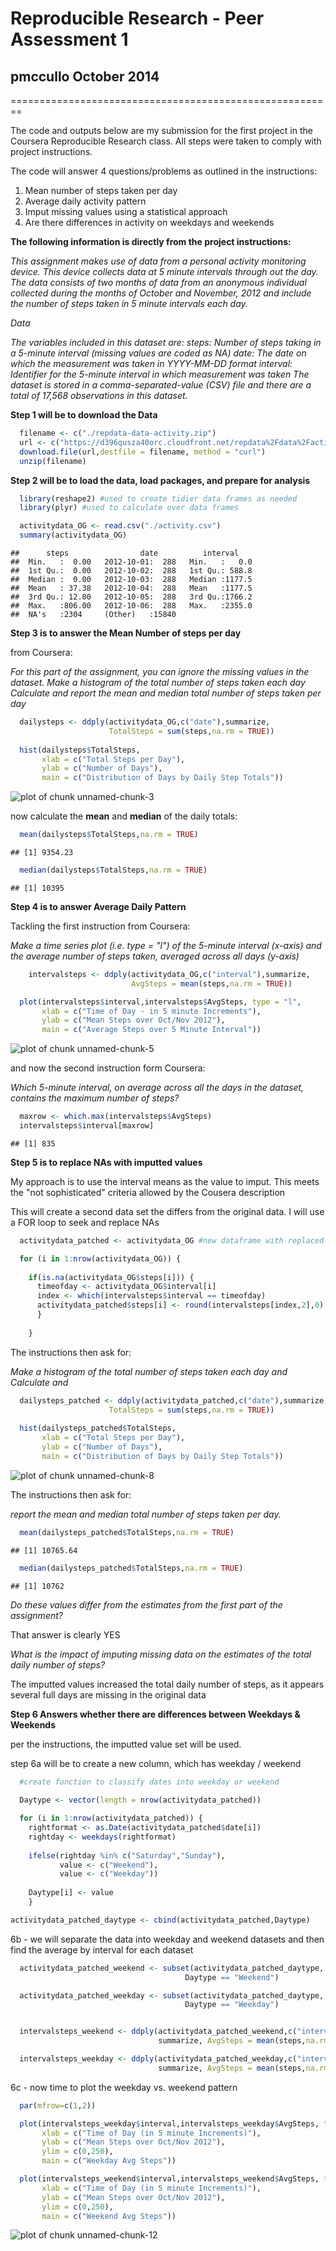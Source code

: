 # Reproducible Research - Peer Assessment 1
## pmccullo October 2014
========================================================

The code and outputs below are my submission for the first project in the 
Coursera Reproducible Research class. All steps were taken to comply with 
project instructions. 

The code will answer 4 questions/problems as outlined in the instructions:

1. Mean number of steps taken per day
2. Average daily activity pattern
3. Imput missing values using a statistical approach
4. Are there differences in activity on weekdays and weekends

**The following information is directly from the project instructions:**

*This assignment makes use of data from a personal activity monitoring device.* 
*This device collects data at 5 minute intervals through out the day. The data*
*consists of two months of data from an anonymous individual collected during*
*the months of October and November, 2012 and include the number of steps taken* 
*in 5 minute intervals each day.*

*Data*

*The variables included in this dataset are:*
*steps: Number of steps taking in a 5-minute interval (missing values are coded*
*as NA) date: The date on which the measurement was taken in YYYY-MM-DD format*
*interval: Identifier for the 5-minute interval in which measurement was taken*
*The dataset is stored in a comma-separated-value (CSV) file and there are a*
*total of 17,568 observations in this dataset.*

**Step 1 will be to download the Data**


```r
  filename <- c("./repdata-data-activity.zip")
  url <- c("https://d396qusza40orc.cloudfront.net/repdata%2Fdata%2Factivity.zip")
  download.file(url,destfile = filename, method = "curl")
  unzip(filename)
```

**Step 2 will be to load the data, load packages, and prepare for analysis**


```r
  library(reshape2) #used to create tidier data frames as needed
  library(plyr) #used to calculate over data frames

  activitydata_OG <- read.csv("./activity.csv")
  summary(activitydata_OG)
```

```
##      steps                date          interval     
##  Min.   :  0.00   2012-10-01:  288   Min.   :   0.0  
##  1st Qu.:  0.00   2012-10-02:  288   1st Qu.: 588.8  
##  Median :  0.00   2012-10-03:  288   Median :1177.5  
##  Mean   : 37.38   2012-10-04:  288   Mean   :1177.5  
##  3rd Qu.: 12.00   2012-10-05:  288   3rd Qu.:1766.2  
##  Max.   :806.00   2012-10-06:  288   Max.   :2355.0  
##  NA's   :2304     (Other)   :15840
```
  
**Step 3 is to answer the Mean Number of steps per day**

from Coursera:

*For this part of the assignment, you can ignore the missing values in the*
*dataset.*
*Make a histogram of the total number of steps taken each day*
*Calculate and report the mean and median total number of steps taken per day*


```r
  dailysteps <- ddply(activitydata_OG,c("date"),summarize, 
                      TotalSteps = sum(steps,na.rm = TRUE))
  
  hist(dailysteps$TotalSteps, 
       xlab = c("Total Steps per Day"), 
       ylab = c("Number of Days"),
       main = c("Distribution of Days by Daily Step Totals")) 
```

![plot of chunk unnamed-chunk-3](figure/unnamed-chunk-3-1.png) 

now calculate the **mean** and **median** of the daily totals:


```r
  mean(dailysteps$TotalSteps,na.rm = TRUE)
```

```
## [1] 9354.23
```

```r
  median(dailysteps$TotalSteps,na.rm = TRUE)
```

```
## [1] 10395
```

**Step 4 is to answer Average Daily Pattern**

Tackling the first instruction from Coursera:

*Make a time series plot (i.e. type = "l") of the 5-minute interval (x-axis)*
*and the average number of steps taken, averaged across all days (y-axis)*


```r
    intervalsteps <- ddply(activitydata_OG,c("interval"),summarize, 
                           AvgSteps = mean(steps,na.rm = TRUE))

  plot(intervalsteps$interval,intervalsteps$AvgSteps, type = "l",
       xlab = c("Time of Day - in 5 minute Increments"), 
       ylab = c("Mean Steps over Oct/Nov 2012"),
       main = c("Average Steps over 5 Minute Interval")) 
```

![plot of chunk unnamed-chunk-5](figure/unnamed-chunk-5-1.png) 

and now the second instruction form Coursera:

*Which 5-minute interval, on average across all the days in the dataset,*
*contains the maximum number of steps?*


```r
  maxrow <- which.max(intervalsteps$AvgSteps)
  intervalsteps$interval[maxrow]
```

```
## [1] 835
```

**Step 5 is to replace NAs with imputted values**

My approach is to use the interval means as the value to imput. This meets the
"not sophisticated" criteria allowed by the Cousera description

This will create a second data set the differs from the original data. I will 
use a FOR loop to seek and replace NAs


```r
  activitydata_patched <- activitydata_OG #new dataframe with replaced NAs

  for (i in 1:nrow(activitydata_OG)) { 
    
    if(is.na(activitydata_OG$steps[i])) {
      timeofday <- activitydata_OG$interval[i]
      index <- which(intervalsteps$interval == timeofday)
      activitydata_patched$steps[i] <- round(intervalsteps[index,2],0)
      }
    
    }
```

The instructions then ask for:

*Make a histogram of the total number of steps taken each day and Calculate and*


```r
  dailysteps_patched <- ddply(activitydata_patched,c("date"),summarize, 
                      TotalSteps = sum(steps,na.rm = TRUE))
  
  hist(dailysteps_patched$TotalSteps, 
       xlab = c("Total Steps per Day"), 
       ylab = c("Number of Days"),
       main = c("Distribution of Days by Daily Step Totals")) 
```

![plot of chunk unnamed-chunk-8](figure/unnamed-chunk-8-1.png) 

The instructions then ask for:

*report the mean and median total number of steps taken per day.*


```r
  mean(dailysteps_patched$TotalSteps,na.rm = TRUE)
```

```
## [1] 10765.64
```

```r
  median(dailysteps_patched$TotalSteps,na.rm = TRUE)
```

```
## [1] 10762
```

*Do these values differ from the estimates from the first part of the*
*assignment?*

That answer is clearly YES

*What is the impact of imputing missing data on the estimates of the total*
*daily number of steps?*

The imputted values increased the total daily number of steps, as it appears
several full days are missing in the original data

**Step 6 Answers whether there are differences between Weekdays & Weekends**

per the instructions, the imputted value set will be used.

step 6a will be to create a new column, which has weekday / weekend


```r
  #create function to classify dates into weekday or weekend
  
  Daytype <- vector(length = nrow(activitydata_patched))

  for (i in 1:nrow(activitydata_patched)) {
    rightformat <- as.Date(activitydata_patched$date[i])
    rightday <- weekdays(rightformat)
    
    ifelse(rightday %in% c("Saturday","Sunday"),
           value <- c("Weekend"),
           value <- c("Weekday"))
    
    Daytype[i] <- value
    }

activitydata_patched_daytype <- cbind(activitydata_patched,Daytype)
```

6b - we will separate the data into weekday and weekend datasets and then 
find the average by interval for each dataset


```r
  activitydata_patched_weekend <- subset(activitydata_patched_daytype,
                                       Daytype == "Weekend")

  activitydata_patched_weekday <- subset(activitydata_patched_daytype,
                                       Daytype == "Weekday")


  intervalsteps_weekend <- ddply(activitydata_patched_weekend,c("interval"),
                                 summarize, AvgSteps = mean(steps,na.rm = TRUE))

  intervalsteps_weekday <- ddply(activitydata_patched_weekday,c("interval"),
                                 summarize, AvgSteps = mean(steps,na.rm = TRUE))
```

6c - now time to plot the weekday vs. weekend pattern


```r
  par(mfrow=c(1,2))

  plot(intervalsteps_weekday$interval,intervalsteps_weekday$AvgSteps, type = "l",
       xlab = c("Time of Day (in 5 minute Increments)"), 
       ylab = c("Mean Steps over Oct/Nov 2012"),
       ylim = c(0,250),
       main = c("Weekday Avg Steps"))

  plot(intervalsteps_weekend$interval,intervalsteps_weekend$AvgSteps, type = "l",
       xlab = c("Time of Day (in 5 minute Increments)"), 
       ylab = c("Mean Steps over Oct/Nov 2012"),
       ylim = c(0,250),
       main = c("Weekend Avg Steps")) 
```

![plot of chunk unnamed-chunk-12](figure/unnamed-chunk-12-1.png) 
